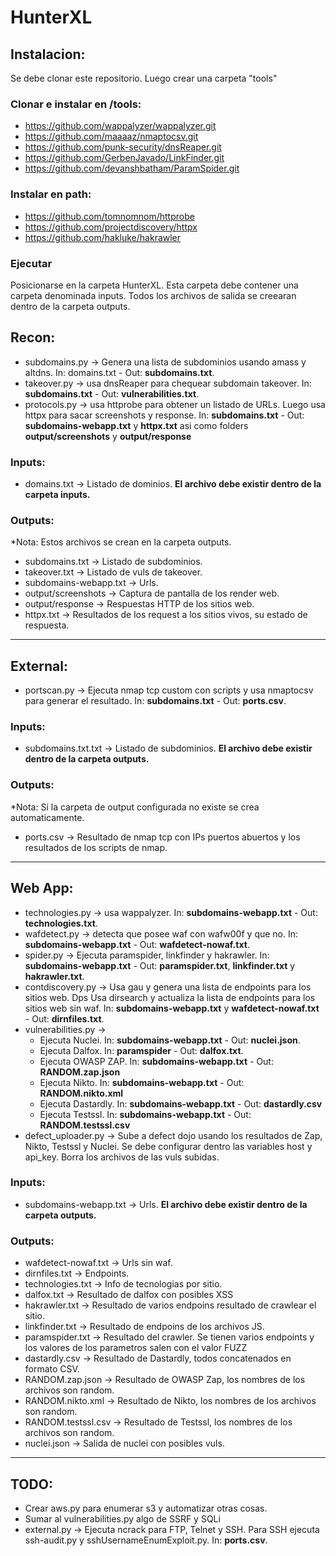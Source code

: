 # HunterXL

## Instalacion:
Se debe clonar este repositorio. Luego crear una carpeta "tools"

### Clonar e instalar en /tools: 
* https://github.com/wappalyzer/wappalyzer.git 
* https://github.com/maaaaz/nmaptocsv.git 
* https://github.com/punk-security/dnsReaper.git
* https://github.com/GerbenJavado/LinkFinder.git
* https://github.com/devanshbatham/ParamSpider.git

### Instalar en path:
* https://github.com/tomnomnom/httprobe
* https://github.com/projectdiscovery/httpx
* https://github.com/hakluke/hakrawler

### Ejecutar
Posicionarse en la carpeta HunterXL. Esta carpeta debe contener una carpeta denominada inputs. Todos los archivos de salida se creearan dentro de la carpeta outputs.

## Recon:
* subdomains.py -> Genera una lista de subdominios usando amass y altdns. In: domains.txt - Out: **subdomains.txt**.
* takeover.py -> usa dnsReaper para chequear subdomain takeover. In: **subdomains.txt** - Out: **vulnerabilities.txt**.
* protocols.py -> usa httprobe para obtener un listado de URLs. Luego usa httpx para sacar screenshots y response. In: **subdomains.txt** - Out: **subdomains-webapp.txt** y **httpx.txt** asi como folders **output/screenshots** y **output/response**

### Inputs:
* domains.txt -> Listado de dominios. **El archivo debe existir dentro de la carpeta inputs.**

### Outputs:
*Nota: Estos archivos se crean en la carpeta outputs.
* subdomains.txt -> Listado de subdominios.
* takeover.txt -> Listado de vuls de takeover.
* subdomains-webapp.txt -> Urls.
* output/screenshots ->  Captura de pantalla de los render web.
* output/response -> Respuestas HTTP de los sitios web.
* httpx.txt -> Resultados de los request a los sitios vivos, su estado de respuesta.

---

## External:
* portscan.py -> Ejecuta nmap tcp custom con scripts y usa nmaptocsv para generar el resultado. In: **subdomains.txt** - Out: **ports.csv**.

### Inputs:
* subdomains.txt.txt ->  Listado de subdominios. **El archivo debe existir dentro de la carpeta outputs.**

### Outputs:
*Nota: Si la carpeta de output configurada no existe se crea automaticamente.
* ports.csv -> Resultado de nmap tcp con IPs puertos abuertos y los resultados de los scripts de nmap.

---

## Web App:
* technologies.py -> usa wappalyzer. In: **subdomains-webapp.txt** - Out: **technologies.txt**.
* wafdetect.py -> detecta que posee waf con wafw00f y que no. In: **subdomains-webapp.txt** - Out: **wafdetect-nowaf.txt**.
* spider.py -> Ejecuta paramspider, linkfinder y hakrawler. In: **subdomains-webapp.txt** - Out: **paramspider.txt**, **linkfinder.txt** y **hakrawler.txt**.
* contdiscovery.py -> Usa gau y genera una lista de endpoints para los sitios web. Dps Usa dirsearch y actualiza la lista de endpoints para los sitios web sin waf. In: **subdomains-webapp.txt** y **wafdetect-nowaf.txt** - Out: **dirnfiles.txt**.
* vulnerabilities.py ->
  * Ejecuta Nuclei. In: **subdomains-webapp.txt** - Out: **nuclei.json**.
  * Ejecuta Dalfox. In: **paramspider** - Out: **dalfox.txt**.
  * Ejecuta OWASP ZAP. In: **subdomains-webapp.txt** - Out: **RANDOM.zap.json**
  * Ejecuta Nikto. In: **subdomains-webapp.txt** - Out: **RANDOM.nikto.xml**
  * Ejecuta Dastardly. In: **subdomains-webapp.txt** - Out: **dastardly.csv**
  * Ejecuta Testssl. In: **subdomains-webapp.txt** - Out: **RANDOM.testssl.csv** 
* defect_uploader.py -> Sube a defect dojo usando los resultados de Zap, Nikto, Testssl y Nuclei. Se debe configurar dentro las variables host y api_key. Borra los archivos de las vuls subidas.

### Inputs:
* subdomains-webapp.txt -> Urls. **El archivo debe existir dentro de la carpeta outputs.**

### Outputs:
* wafdetect-nowaf.txt -> Urls sin waf.
* dirnfiles.txt -> Endpoints.
* technologies.txt -> Info de tecnologias por sitio.
* dalfox.txt -> Resultado de dalfox con posibles XSS
* hakrawler.txt -> Resultado de varios endpoins resultado de crawlear el sitio.
* linkfinder.txt -> Resultado de endpoins de los archivos JS.
* paramspider.txt -> Resultado del crawler. Se tienen varios endpoints y los valores de los parametros salen con el valor FUZZ
* dastardly.csv -> Resultado de Dastardly, todos concatenados en formato CSV.
* RANDOM.zap.json -> Resultado de OWASP Zap, los nombres de los archivos son random.
* RANDOM.nikto.xml -> Resultado de Nikto, los nombres de los archivos son random.
* RANDOM.testssl.csv -> Resultado de Testssl, los nombres de los archivos son random.
* nuclei.json -> Salida de nuclei con posibles vuls.

---

## TODO:
* Crear aws.py para enumerar s3 y automatizar otras cosas.
* Sumar al vulnerabilities.py algo de SSRF y SQLi
* external.py -> Ejecuta ncrack para FTP, Telnet y SSH. Para SSH ejecuta ssh-audit.py y sshUsernameEnumExploit.py. In: **ports.csv**.
